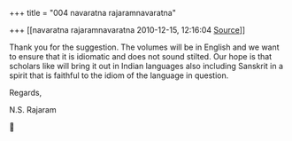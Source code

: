 +++
title = "004 navaratna rajaramnavaratna"

+++
[[navaratna rajaramnavaratna	2010-12-15, 12:16:04 [Source](https://groups.google.com/g/bvparishat/c/GNxqMmjgz_w)]]





 Thank you for the suggestion. The volumes will be in English and we want to ensure that it is idiomatic and does not sound stilted. Our hope is that scholars like will bring it out in Indian languages also including Sanskrit in a spirit that is faithful to the idiom of the language in question.



Regards,

N.S. Rajaram  
  



